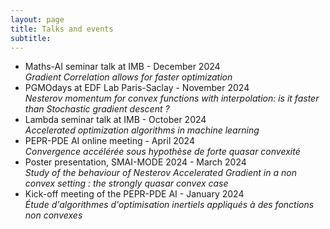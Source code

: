 ```yaml
---
layout: page
title: Talks and events
subtitle: 
---
```


- Maths-AI seminar talk at IMB - December 2024\
*Gradient Correlation allows for faster optimization*
- PGMOdays at EDF Lab Paris-Saclay - November 2024\
*Nesterov momentum for convex functions with interpolation: is it faster than Stochastic gradient descent ?*
 - Lambda seminar talk at IMB - October 2024\
*Accelerated optimization algorithms in machine learning*
- PEPR-PDE AI online meeting - April 2024\
*Convergence accélérée sous hypothèse de forte quasar convexité*
- Poster presentation, SMAI-MODE 2024 - March 2024\
*Study of the behaviour of Nesterov Accelerated Gradient in a non convex setting : the strongly quasar convex case*
- Kick-off meeting of the PEPR-PDE AI - January 2024\
*Étude d'algorithmes d'optimisation inertiels appliqués à des fonctions non convexes*
